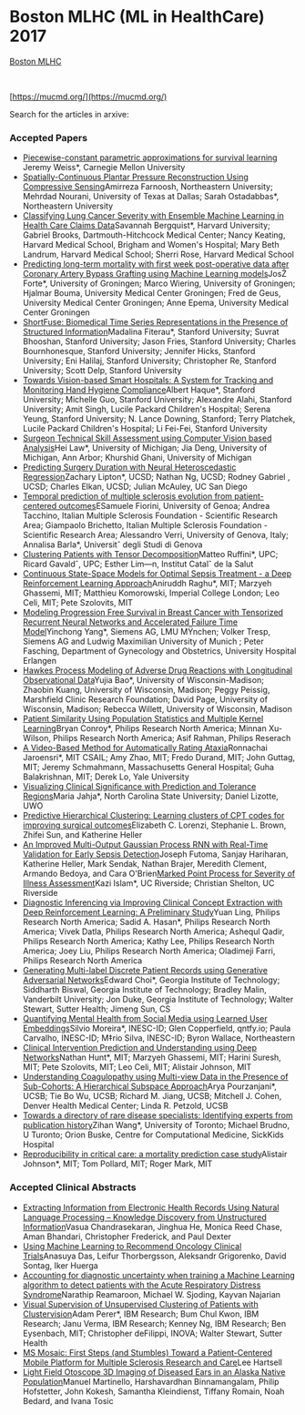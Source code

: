 # Boston MLHC (ML in HealthCare) 2017

[Boston MLHC](/attachments/8388616/8388615.pptx)

 

[https://mucmd.org/](https://mucmd.org/)

Search for the articles in arxive:

### Accepted Papers

* [Piecewise-constant parametric approximations for survival learning](https://mucmd.org/CameraReadySubmissions/1%5CCameraReadySubmission%5Cpcpas.pdf) Jeremy Weiss*, Carnegie Mellon University
* [Spatially-Continuous Plantar Pressure Reconstruction Using Compressive Sensing](https://mucmd.org/CameraReadySubmissions/4%5CCameraReadySubmission%5CP_Farnoosh_Sparse_MLHC.pdf)Amirreza Farnoosh, Northeastern University; Mehrdad Nourani, University of Texas at Dallas; Sarah Ostadabbas*, Northeastern University
* [Classifying Lung Cancer Severity with Ensemble Machine Learning in Health Care Claims Data](https://mucmd.org/CameraReadySubmissions/9%5CCameraReadySubmission%5CCLC_camera_ready.pdf)Savannah Bergquist*, Harvard University; Gabriel Brooks, Dartmouth-Hitchcock Medical Center; Nancy Keating, Harvard Medical School, Brigham and Women's Hospital; Mary Beth Landrum, Harvard Medical School; Sherri Rose, Harvard Medical School
* [Predicting long-term mortality with first week post-operative data after Coronary Artery Bypass Grafting using Machine Learning models](https://mucmd.org/CameraReadySubmissions/13%5CCameraReadySubmission%5CSubmission%2013%20-%20Forte%20et%20al..pdf)JosŽ Forte*, University of Groningen; Marco Wiering, University of Groningen; Hjalmar Bouma, University Medical Center Groningen; Fred de Geus, University Medical Center Groningen; Anne Epema, University Medical Center Groningen
* [ShortFuse: Biomedical Time Series Representations in the Presence of Structured Information](https://mucmd.org/CameraReadySubmissions/16_short_fuse_paper(1).pdf)Madalina Fiterau*, Stanford University; Suvrat Bhooshan, Stanford University; Jason Fries, Stanford University; Charles Bournhonesque, Stanford University; Jennifer Hicks, Stanford University; Eni Halilaj, Stanford University; Christopher Re, Stanford University; Scott Delp, Stanford University
* [Towards Vision-based Smart Hospitals: A System for Tracking and Monitoring Hand Hygiene Compliance](https://mucmd.org/CameraReadySubmissions/23%5CCameraReadySubmission%5C0023.pdf)Albert Haque*, Stanford University; Michelle Guo, Stanford University; Alexandre Alahi, Stanford University; Amit Singh, Lucile Packard Children's Hospital; Serena Yeung, Stanford University; N. Lance Downing, Stanford; Terry Platchek, Lucile Packard Children's Hospital; Li Fei-Fei, Stanford University
* [Surgeon Technical Skill Assessment using Computer Vision based Analysis](https://mucmd.org/CameraReadySubmissions/25%5CCameraReadySubmission%5Csample.pdf)Hei Law*, University of Michigan; Jia Deng, University of Michigan, Ann Arbor; Khurshid Ghani, University of Michigan
* [Predicting Surgery Duration with Neural Heteroscedastic Regression](https://mucmd.org/CameraReadySubmissions/26%5CCameraReadySubmission%5Ccamera-ready-predicting(3).pdf)Zachary Lipton*, UCSD; Nathan Ng, UCSD; Rodney Gabriel , UCSD; Charles Elkan, UCSD; Julian McAuley, UC San Diego
* [Temporal prediction of multiple sclerosis evolution from patient-centered outcomes](https://mucmd.org/CameraReadySubmissions/27%5CCameraReadySubmission%5CFiorini_etal_MLHC2017.pdf)ESamuele Fiorini, University of Genoa; Andrea Tacchino, Italian Multiple Sclerosis Foundation - Scientific Research Area; Giampaolo Brichetto, Italian Multiple Sclerosis Foundation - Scientific Research Area; Alessandro Verri, University of Genova, Italy; Annalisa Barla*, Universitˆ degli Studi di Genova
* [Clustering Patients with Tensor Decomposition](https://mucmd.org/CameraReadySubmissions/31%5CCameraReadySubmission%5Cclustering-patients-tensor-full.pdf)Matteo Ruffini*, UPC; Ricard Gavaldˆ, UPC; Esther Lim—n, Institut Catalˆ de la Salut
* [Continuous State-Space Models for Optimal Sepsis Treatment - a Deep Reinforcement Learning Approach](https://mucmd.org/CameraReadySubmissions/34%5CCameraReadySubmission%5Ccontinuous-state-space%20_FINAL.pdf)Aniruddh Raghu*, MIT; Marzyeh Ghassemi, MIT; Matthieu Komorowski, Imperial College London; Leo Celi, MIT; Pete Szolovits, MIT
* [Modeling Progression Free Survival in Breast Cancer with Tensorized Recurrent Neural Networks and Accelerated Failure Time Model](https://mucmd.org/CameraReadySubmissions/37%5CCameraReadySubmission%5CPFS_TTRNN_AFT_CameraReady.pdf)Yinchong Yang*, Siemens AG, LMU MŸnchen; Volker Tresp, Siemens AG and Ludwig Maximilian University of Munich ; Peter Fasching, Department of Gynecology and Obstetrics, University Hospital Erlangen
* [Hawkes Process Modeling of Adverse Drug Reactions with Longitudinal Observational Data](https://mucmd.org/CameraReadySubmissions/39%5CCameraReadySubmission%5Cmlhc-camera-ready.pdf)Yujia Bao*, University of Wisconsin-Madison; Zhaobin Kuang, University of Wisconsin, Madison; Peggy Peissig, Marshfield Clinic Research Foundation; David Page, University of Wisconsin, Madison; Rebecca Willett, University of Wisconsin, Madison
* [Patient Similarity Using Population Statistics and Multiple Kernel Learning](https://mucmd.org/CameraReadySubmissions/40%5CCameraReadySubmission%5Cpatient_similarity.pdf)Bryan Conroy*, Philips Research North America; Minnan Xu-Wilson, Philips Research North America; Asif Rahman, Philips Reserach
* [A Video-Based Method for Automatically Rating Ataxia](https://mucmd.org/CameraReadySubmissions/46%5CCameraReadySubmission%5Cmain.pdf)Ronnachai Jaroensri*, MIT CSAIL; Amy Zhao, MIT; Fredo Durand, MIT; John Guttag, MIT; Jeremy Schmahmann, Massachusetts General Hospital; Guha Balakrishnan, MIT; Derek Lo, Yale University
* [Visualizing Clinical Significance with Prediction and Tolerance Regions](https://mucmd.org/CameraReadySubmissions/51%5CCameraReadySubmission%5Cjahja_lizotte_tolerance.pdf)Maria Jahja*, North Carolina State University; Daniel Lizotte, UWO
* [Predictive Hierarchical Clustering: Learning clusters of CPT codes for improving surgical outcomes](https://mucmd.org/CameraReadySubmissions/52%5CCameraReadySubmission%5CMLHC_FINAL_cameraready.pdf)Elizabeth C. Lorenzi, Stephanie L. Brown, Zhifei Sun, and Katherine Heller
* [An Improved Multi-Output Gaussian Process RNN with Real-Time Validation for Early Sepsis Detection](https://mucmd.org/CameraReadySubmissions/53%5CCameraReadySubmission%5CCR.pdf)Joseph Futoma, Sanjay Hariharan, Katherine Heller, Mark Sendak, Nathan Brajer, Meredith Clement, Armando Bedoya, and Cara O'Brien[Marked Point Process for Severity of Illness Assessment](https://mucmd.org/CameraReadySubmissions/54%5CCameraReadySubmission%5Cmucmd_edited.pdf)Kazi Islam*, UC Riverside; Christian Shelton, UC Riverside
* [Diagnostic Inferencing via Improving Clinical Concept Extraction with Deep Reinforcement Learning: A Preliminary Study](https://mucmd.org/CameraReadySubmissions/60%5CCameraReadySubmission%5Ccamera-ready_DRL_concept-extract_v2.pdf)Yuan Ling, Philips Research North America; Sadid A. Hasan*, Philips Research North America; Vivek Datla, Philips Research North America; Ashequl Qadir, Philips Research North America; Kathy Lee, Philips Research North America; Joey Liu, Philips Research North America; Oladimeji Farri, Philips Research North America
* [Generating Multi-label Discrete Patient Records using Generative Adversarial Networks](https://mucmd.org/CameraReadySubmissions/62%5CCameraReadySubmission%5Cmedgan-mlhc-2017.pdf)Edward Choi*, Georgia Institute of Technology; Siddharth Biswal, Georgia Institute of Technology; Bradley Malin, Vanderbilt University; Jon Duke, Georgia Institute of Technology; Walter Stewart, Sutter Health; Jimeng Sun, CS
* [Quantifying Mental Health from Social Media using Learned User Embeddings](https://mucmd.org/CameraReadySubmissions/63%5CCameraReadySubmission%5Cmlhc.pdf)Silvio Moreira*, INESC-ID; Glen Copperfield, qntfy.io; Paula Carvalho, INESC-ID; M‡rio Silva, INESC-ID; Byron Wallace, Northeastern
* [Clinical Intervention Prediction and Understanding using Deep Networks](https://mucmd.org/CameraReadySubmissions/65%5CCameraReadySubmission%5Cclinical-intervention-prediction%20(4).pdf)Nathan Hunt*, MIT; Marzyeh Ghassemi, MIT; Harini Suresh, MIT; Pete Szolovits, MIT; Leo Celi, MIT; Alistair Johnson, MIT
* [Understanding Coagulopathy using Multi-view Data in the Presence of Sub-Cohorts: A Hierarchical Subspace Approach](https://mucmd.org/CameraReadySubmissions/67%5CCameraReadySubmission%5Cunderstanding-coagulopathy-multi%20(6).pdf)Arya Pourzanjani*, UCSB; Tie Bo Wu, UCSB; Richard M. Jiang, UCSB; Mitchell J. Cohen, Denver Health Medical Center; Linda R. Petzold, UCSB
* [Towards a directory of rare disease specialists: Identifying experts from publication history](https://mucmd.org/CameraReadySubmissions/76%5CCameraReadySubmission%5CMLHC.pdf)Zihan Wang*, University of Toronto; Michael Brudno, U Turonto; Orion Buske, Centre for Computational Medicine, SickKids Hospital
* [Reproducibility in critical care: a mortality prediction case study](https://mucmd.org/CameraReadySubmissions/77_reproducibility-critical-care.pdf)Alistair Johnson*, MIT; Tom Pollard, MIT; Roger Mark, MIT

### Accepted Clinical Abstracts

* [Extracting Information from Electronic Health Records Using Natural Language Processing – Knowledge Discovery from Unstructured Information](https://mucmd.org/CameraReadySubmissions/7%5Cclinical_abstracts%203.pdf)Vasua Chandrasekaran, Jinghua He, Monica Reed Chase, Aman Bhandari, Christopher Frederick, and Paul Dexter
* [Using Machine Learning to Recommend Oncology Clinical Trials](https://mucmd.org/CameraReadySubmissions/21%5Cclinical_abstracts%201.pdf)Anasuya Das, Leifur Thorbergsson, Aleksandr Grigorenko, David Sontag, Iker Huerga
* [Accounting for diagnostic uncertainty when training a Machine Learning algorithm to detect patients with the Acute Respiratory Distress Syndrome](https://mucmd.org/CameraReadySubmissions/33%5Cclinical_abstracts%202.pdf)Narathip Reamaroon, Michael W. Sjoding, Kayvan Najarian
* [Visual Supervision of Unsupervised Clustering of Patients with Clustervision](https://mucmd.org/CameraReadySubmissions/36%5Cclinical_abstracts%204.pdf)Adam Perer*, IBM Research; Bum Chul Kwon, IBM Research; Janu Verma, IBM Research; Kenney Ng, IBM Research; Ben Eysenbach, MIT; Christopher deFilippi, INOVA; Walter Stewart, Sutter Health
* [MS Mosaic: First Steps (and Stumbles) Toward a Patient-Centered Mobile Platform for Multiple Sclerosis Research and Care](https://mucmd.org/CameraReadySubmissions/MS%20Mosiac.pdf)Lee Hartsell
* [Light Field Otoscope 3D Imaging of Diseased Ears in an Alaska Native Population](https://mucmd.org/CameraReadySubmissions/74%5Cclinical_abstracts%205.pdf)Manuel Martinello, Harshavardhan Binnamangalam, Philip Hofstetter, John Kokesh, Samantha Kleindienst, Tiffany Romain, Noah Bedard, and Ivana Tosic
